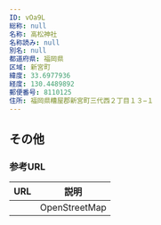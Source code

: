 ```yaml
---
ID: vOa9L
総称: null
名称: 高松神社
名称読み: null
別名: null
都道府県: 福岡県
区域: 新宮町
緯度: 33.6977936
経度: 130.4489892
郵便番号: 8110125
住所: 福岡県糟屋郡新宮町三代西２丁目１３−１
---
```


## その他

### 参考URL

| URL | 説明          |
| --- | ------------- |
|     | OpenStreetMap |
